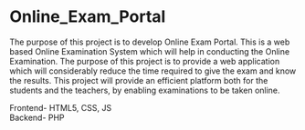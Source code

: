 # Online_Exam_Portal
The purpose of this project is to develop Online Exam Portal. This is a web based Online Examination System which will help in conducting the Online Examination. The purpose of this project is to provide a web application which will considerably reduce the time required to give the exam and know the results. This project will provide an efficient platform both for the students and the teachers, by enabling examinations to be taken online.

Frontend- HTML5, CSS, JS     
Backend- PHP
